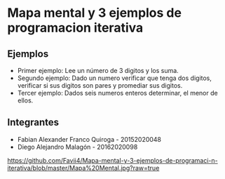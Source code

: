 # Mapa mental y 3 ejemplos de programacion iterativa
## Ejemplos

- Primer ejemplo: Lee un número de 3 digitos y los suma.
- Segundo ejemplo: Dado un numero verificar que tenga dos digitos, verificar si sus digitos son pares y promediar sus digitos.
- Tercer ejemplo: Dados seis numeros enteros determinar, el menor de ellos.

## Integrantes

- Fabian Alexander Franco Quiroga - 20152020048 
- Diego Alejandro Malagón - 20162020098

https://github.com/Favii4/Mapa-mental-y-3-ejemplos-de-programaci-n-iterativa/blob/master/Mapa%20Mental.jpg?raw=true
